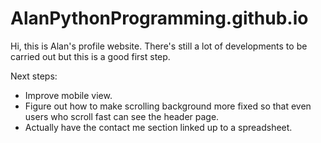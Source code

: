 ﻿# AlanPythonProgramming.github.io

Hi, this is Alan's profile website. There's still a lot of developments to be carried out but this is a good first step.

Next steps:
 - Improve mobile view.
 - Figure out how to make scrolling background more fixed so that even users who scroll fast can see the header page.
 - Actually have the contact me section linked up to a spreadsheet.
